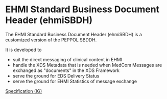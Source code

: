 # EHMI Standard Business Document Header (ehmiSBDH)

The EHMI Standard Business Document Header (ehmiSBDH) is a customized version of the PEPPOL SBDDH.

It is developed to 
- suit the direct messaging of clinical content in EHMI
- handle the XDS Metadata that is needed when MedCom Messages are exchanged as "documents" in the XDS Framework
- serve the ground for EDS Delivery Status
- serve the ground for EHMI Statistics of message exchange

[Specification (IG)](https://build.fhir.org/ig/medcomdk/dk-ehmi-sbdh/index.html)

